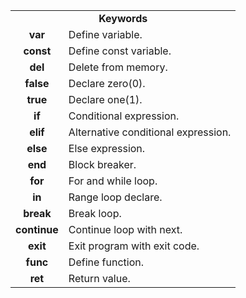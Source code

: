 <table>
  <tr>
    <td colspan="2" align="center"><b>Keywords</b></td>
  </tr>
  <tr>
    <td align="center"><b>var</b></td>
    <td>Define variable.</td>
  </tr>
  <tr>
    <td align="center"><b>const</b></td>
    <td>Define const variable.</td>
  </tr>
  <tr>
    <td align="center"><b>del</b></td>
    <td>Delete from memory.</td>
  </tr>
  <tr>
    <td align="center"><b>false</b></td>
    <td>Declare zero(0).</td>
  </tr>
  <tr>
    <td align="center"><b>true</b></td>
    <td>Declare one(1).</td>
  </tr>
  <tr>
    <td align="center"><b>if</b></td>
    <td>Conditional expression.</td>
  </tr>
  <tr>
    <td align="center"><b>elif</b></td>
    <td>Alternative conditional expression.</td>
  </tr>
  <tr>
    <td align="center"><b>else</b></td>
    <td>Else expression.</td>
  </tr>
  <tr>
    <td align="center"><b>end</b></td>
    <td>Block breaker.</td>
  </tr>
  <tr>
    <td align="center"><b>for</b></td>
    <td>For and while loop.</td>
  </tr>
  <tr>
    <td align="center"><b>in</b></td>
    <td>Range loop declare.</td>
  </tr>
  <tr>
    <td align="center"><b>break</b></td>
    <td>Break loop.</td>
  </tr>
  <tr>
    <td align="center"><b>continue</b></td>
    <td>Continue loop with next.</td>
  </tr>
  <tr>
    <td align="center"><b>exit</b></td>
    <td>Exit program with exit code.</td>
  </tr>
  <tr>
    <td align="center"><b>func</b></td>
    <td>Define function.</td>
  </tr>
  <tr>
    <td align="center"><b>ret</b></td>
    <td>Return value.</td>
  </tr>
</table>
